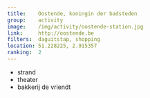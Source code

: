 ```yaml
---
title:    Oostende, koningin der badsteden
group:    activity
image:    /img/activity/oostende-station.jpg
link:     http://oostende.be
filters:  daguitstap, shopping
location: 51.228225, 2.915357
ranking:  2
---
```


- strand
- theater
- bakkerij de vriendt